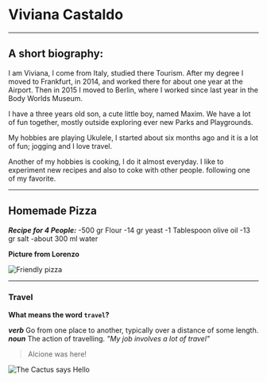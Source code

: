 # Viviana Castaldo #
---
## A short biography: ##
I am Viviana, I come from Italy, studied there Tourism. After my degree I moved to Frankfurt, in 2014, and worked there for about one year at the Airport. Then in 2015 I moved to Berlin, where I worked since last year in the Body Worlds Museum. 

I have a three years old son, a cute little boy, named Maxim. We have a lot of fun together, mostly outside exploring ever new Parks and Playgrounds.

My hobbies are playing Ukulele, I started about six months ago and it is a lot of fun; jogging and I love travel.

Another of my hobbies is cooking, I do it almost everyday. I like to experiment new recipes and also to coke with other people. following one of my favorite.

---

## Homemade Pizza ##

***Recipe for 4 People:***
-500 gr Flour
-14 gr yeast
-1 Tablespoon olive oil
-13 gr salt
-about 300 ml water


**Picture from Lorenzo**

![Friendly pizza](https://encrypted-tbn0.gstatic.com/images?q=tbn:ANd9GcS4zo__lxXv-jDQ4b-GgXCWVdkKksgTeANMmg&usqp=CAU)

---

### Travel ###

**What means the word `travel`?**

***verb***
Go from one place to another, typically over a distance of some length.
***noun***
The action of travelling. *"My job involves a lot of travel"*


> Alcione was here!

![The Cactus says Hello](https://bonekdecrochecombr.files.wordpress.com/2020/11/ab0c1-essa2-1.jpg?w=768&h=1024)


